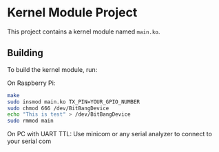 # Kernel Module Project

This project contains a kernel module named `main.ko`.

## Building

To build the kernel module, run:

On Raspberry Pi:
```bash
make
sudo insmod main.ko TX_PIN=YOUR_GPIO_NUMBER
sudo chmod 666 /dev/BitBangDevice
echo "This is test" > /dev/BitBangDevice
sudo rmmod main
```

On PC with UART TTL:
Use minicom or any serial analyzer to connect to your serial com

